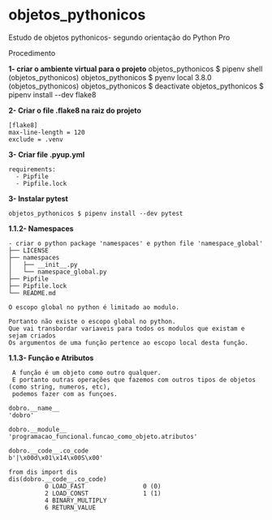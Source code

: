 # objetos_pythonicos
Estudo de objetos pythonicos- segundo orientação do Python Pro

Procedimento 

<b>1- criar o ambiente virtual para o projeto</b>
objetos_pythonicos $ pipenv shell
(objetos_pythonicos) objetos_pythonicos $ pyenv local 3.8.0
(objetos_pythonicos) objetos_pythonicos $ deactivate
objetos_pythonicos $ pipenv install --dev flake8

<b>2- Criar o file .flake8 na raiz do projeto</b>
```
[flake8]
max-line-length = 120
exclude = .venv
```
<b>3- Criar file .pyup.yml</b>
```
requirements:
  - Pipfile
  - Pipfile.lock 
```
<b>3- Instalar pytest</b>
```
objetos_pythonicos $ pipenv install --dev pytest
```

<b>1.1.2- Namespaces </b>
```
- criar o python package 'namespaces' e python file 'namespace_global'
├── LICENSE
├── namespaces
│   ├── __init__.py
│   └── namespace_global.py
├── Pipfile
├── Pipfile.lock
└── README.md

O escopo global no python é limitado ao modulo.

Portanto não existe o escopo global no python. 
Que vai transbordar variaveis para todos os modulos que existam e sejam criados
Os argumentos de uma função pertence ao escopo local desta função.
```

<b>1.1.3- Função e Atributos </b>
```
 A função é um objeto como outro qualquer. 
 E portanto outras operações que fazemos com outros tipos de objetos (como string, numeros, etc), 
 podemos fazer com as funçoes.

dobro.__name__
'dobro'

dobro.__module__
'programacao_funcional.funcao_como_objeto.atributos'

dobro.__code__.co_code
b'|\x00d\x01\x14\x00S\x00'

from dis import dis
dis(dobro.__code__.co_code)
          0 LOAD_FAST                0 (0)
          2 LOAD_CONST               1 (1)
          4 BINARY_MULTIPLY
          6 RETURN_VALUE
```

